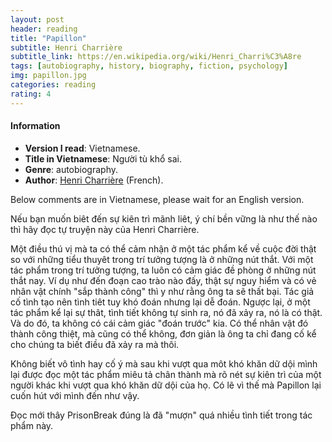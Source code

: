 ```yaml
---
layout: post
header: reading
title: "Papillon"
subtitle: Henri Charrière
subtitle_link: https://en.wikipedia.org/wiki/Henri_Charri%C3%A8re
tags: [autobiography, history, biography, fiction, psychology]
img: papillon.jpg
categories: reading
rating: 4
---
```



<h4 class="post-more">Information</h4>

- **Version I read**: Vietnamese.
- **Title in Vietnamese**: Người tù khổ sai.
- **Genre**: autobiography.
- **Author**: [Henri Charrière](https://en.wikipedia.org/wiki/Henri_Charri%C3%A8re) (French).


<div class="alert alert-success" role="alert">
Below comments are in Vietnamese, please wait for an English version.
</div>

Nếu bạn muốn biêt đến sự kiên trì mãnh liêt, ý chí bền vững là như thế nào thì hãy đọc tự truyện này của Henri Charrière.

Một điều thú vị mà ta có thể cảm nhận ở một tác phẩm kể về cuộc đời thật so với những tiểu thuyêt trong trí tưởng tượng là ở những nút thắt. Với một tác phẩm trong trí tưởng tượng, ta luôn có cảm giác đề phòng ở những nút thắt nay. Ví dụ như đến đoạn cao trào nào đấy, thật sự nguy hiểm và có vẻ nhân vật chính "sắp thành công" thì y như rằng ông ta sẽ thất bại. Tác giả cố tình tạo nên tình tiêt tuy khó đoán nhưng lại dễ đoán. Ngược lại, ở một tác phẩm kể lại sự thât, tình tiết không tự sinh ra, nó đã xảy ra, nó là có thật. Và do đó, ta không có cái cảm giác "đoán trước" kia. Có thể nhân vật đó thành công thiệt, mà cũng có thể không, đơn giản là ông ta chỉ đang cố kể cho chúng ta biết điều đã xảy ra mà thôi.

Không biết vô tình hay cố ý mà sau khi vượt qua môt khó khăn dữ dội mình lại được đọc một tác phẩm miêu tả chân thành mà rõ nét sự kiên trì của một người khác khi vượt qua khó khăn dữ dội của họ. Có lẽ vì thế mà Papillon lại cuốn hút với mình đến như vậy.

Đọc mới thây PrisonBreak đúng là đã "mượn" quá nhiều tình tiết trong tác phẩm này.